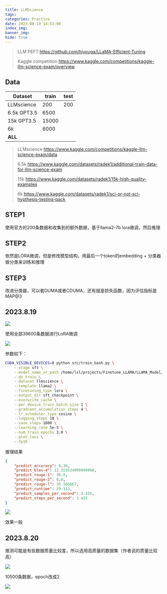 ```yaml
---
title: LLMScience
tags: 
categories: Practice
date: 2023-08-19 14:53:00
index_img: 
banner_img: 
hide: true
---
```




> LLM PEFT https://github.com/hiyouga/LLaMA-Efficient-Tuning
>
> Kaggle competition https://www.kaggle.com/competitions/kaggle-llm-science-exam/overview



## Data

| Dataset     | train | test |
| ----------- | ----- | ---- |
| LLMscience  | 200   | 200  |
| 6.5k GPT3.5 | 6500  |      |
| 15k GPT3.5  | 15000 |      |
| 6k          | 6000  |      |
| **ALL**     |       |      |

> LLMscience https://www.kaggle.com/competitions/kaggle-llm-science-exam/data
>
> 6.5k https://www.kaggle.com/datasets/radek1/additional-train-data-for-llm-science-exam
>
> 15k https://www.kaggle.com/datasets/radek1/15k-high-quality-examples 
>
> 6k https://www.kaggle.com/datasets/radek1/sci-or-not-sci-hypthesis-testing-pack



## STEP1

使用官方的200条数据和收集到的额外数据，基于llama2-7b lora微调，然后推理



## STEP2

依然是LORA微调，但是修改模型结构，用最后一个token的embedding + 分类器做分类来训练和推理



## STEP3

改进分类器，可以套DUMA或者CDUMA，还有就是损失函数，因为评估指标是MAP@3



## 2023.8.19

![](http://longls777.oss-cn-beijing.aliyuncs.com/img/image-20230820163347651.png)

使用全部39600条数据进行LoRA微调

![](http://longls777.oss-cn-beijing.aliyuncs.com/img/image-20230819164406358.png)

参数如下：

```sh
CUDA_VISIBLE_DEVICES=0 python src/train_bash.py \
    --stage sft \
    --model_name_or_path /home/lsl/projects/Finetune_LLAMA/LLAMA_Model/llama-2-7b-chat-hf \
    --do_train \
    --dataset llmscience \
    --template llama2 \
    --finetuning_type lora \
    --output_dir sft_checkpoint \
    --overwrite_cache \
    --per_device_train_batch_size 1 \
    --gradient_accumulation_steps 4 \
    --lr_scheduler_type cosine \
    --logging_steps 10 \
    --save_steps 1000 \
    --learning_rate 5e-5 \
    --num_train_epochs 3.0 \
    --plot_loss \
    --fp16
```

推理结果

```json
{
    "predict_accuracy": 0.36,
    "predict_bleu-4": 12.353524999999998,
    "predict_rouge-1": 36.0,
    "predict_rouge-2": 0.0,
    "predict_rouge-l": 35.166667,
    "predict_runtime": 29.113,
    "predict_samples_per_second": 3.435,
    "predict_steps_per_second": 3.435
}
```

![](http://longls777.oss-cn-beijing.aliyuncs.com/img/training_loss1.png)

效果一般

## 2023.8.20

推测可能是有些数据质量比较差，所以选用高质量的数据集（作者说的质量比较高）

![](http://longls777.oss-cn-beijing.aliyuncs.com/img/image-20230820163801773.png)

10500条数据，epoch改成2

![](http://longls777.oss-cn-beijing.aliyuncs.com/img/image-20230820163856986.png)
